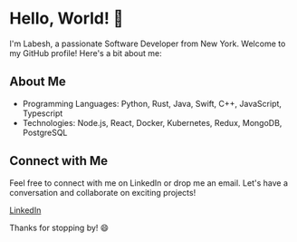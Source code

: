 
# Hello, World! 👋

I'm Labesh, a passionate Software Developer from New York. Welcome to my GitHub profile! Here's a bit about me:

## About Me

- Programming Languages:  Python, Rust, Java, Swift, C++, JavaScript, Typescript
- Technologies: Node.js, React, Docker, Kubernetes, Redux, MongoDB, PostgreSQL


## Connect with Me

Feel free to connect with me on LinkedIn or drop me an email. Let's have a conversation and collaborate on exciting projects!

[LinkedIn](www.linkedin.com/in/labesh-baral-0787a0204)


Thanks for stopping by! 😄

